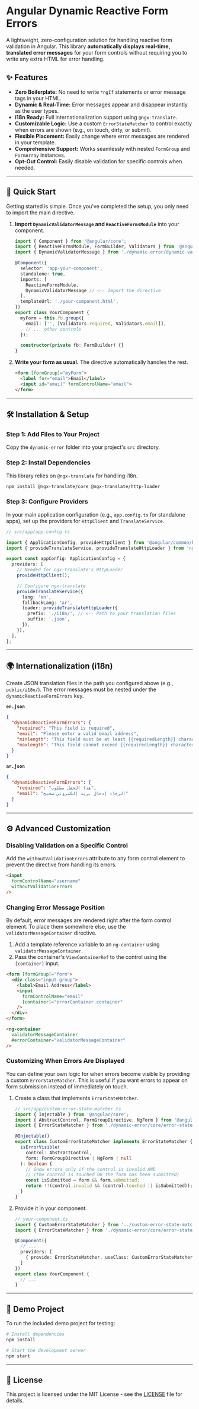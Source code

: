 # Angular Dynamic Reactive Form Errors

A lightweight, zero-configuration solution for handling reactive form validation in Angular. This library **automatically displays real-time, translated error messages** for your form controls without requiring you to write any extra HTML for error handling.

## ✨ Features

* **Zero Boilerplate:** No need to write `*ngIf` statements or error message tags in your HTML.
* **Dynamic & Real-Time:** Error messages appear and disappear instantly as the user types.
* **i18n Ready:** Full internationalization support using `@ngx-translate`.
* **Customizable Logic:** Use a custom `ErrorStateMatcher` to control exactly when errors are shown (e.g., on touch, dirty, or submit).
* **Flexible Placement:** Easily change where error messages are rendered in your template.
* **Comprehensive Support:** Works seamlessly with nested `FormGroup` and `FormArray` instances.
* **Opt-Out Control:** Easily disable validation for specific controls when needed.

---

## 🚀 Quick Start

Getting started is simple. Once you've completed the setup, you only need to import the main directive.

1.  **Import `DynamicValidatorMessage` and `ReactiveFormsModule`** into your component.

    ```typescript
    import { Component } from '@angular/core';
    import { ReactiveFormsModule, FormBuilder, Validators } from '@angular/forms';
    import { DynamicValidatorMessage } from './dynamic-error/dynamic-validator-message.directive';

    @Component({
      selector: 'app-your-component',
      standalone: true,
      imports: [
        ReactiveFormsModule,
        DynamicValidatorMessage // <-- Import the directive
      ],
      templateUrl: './your-component.html',
    })
    export class YourComponent {
      myForm = this.fb.group({
        email: ['', [Validators.required, Validators.email]],
        // ... other controls
      });

      constructor(private fb: FormBuilder) {}
    }
    ```

2.  **Write your form as usual.** The directive automatically handles the rest.

    ```html
    <form [formGroup]="myForm">
      <label for="email">Email</label>
      <input id="email" formControlName="email">
    </form>
    ```

---

## 🛠️ Installation & Setup

### Step 1: Add Files to Your Project

Copy the `dynamic-error` folder into your project's `src` directory.

### Step 2: Install Dependencies

This library relies on `@ngx-translate` for handling i18n.

```bash
npm install @ngx-translate/core @ngx-translate/http-loader
````

### Step 3: Configure Providers

In your main application configuration (e.g., `app.config.ts` for standalone apps), set up the providers for `HttpClient` and `TranslateService`.

```typescript
// src/app/app.config.ts

import { ApplicationConfig, provideHttpClient } from '@angular/common/http';
import { provideTranslateService, provideTranslateHttpLoader } from 'ngx-translate-provider';

export const appConfig: ApplicationConfig = {
  providers: [
    // Needed for ngx-translate's HttpLoader
    provideHttpClient(),

    // Configure ngx-translate
    provideTranslateService({
      lang: 'en',
      fallbackLang: 'ar',
      loader: provideTranslateHttpLoader({
        prefix: './i18n/', // <-- Path to your translation files
        suffix: '.json',
      }),
    }),
  ],
};
```

-----

## 🌍 Internationalization (i18n)

Create JSON translation files in the path you configured above (e.g., `public/i18n/`). The error messages must be nested under the `dynamicReactiveFormErrors` key.

**`en.json`**

```json
{
  "dynamicReactiveFormErrors": {
    "required": "This field is required",
    "email": "Please enter a valid email address",
    "minlength": "This field must be at least {{requiredLength}} characters long",
    "maxlength": "This field cannot exceed {{requiredLength}} characters"
  }
}
```

**`ar.json`**

```json
{
  "dynamicReactiveFormErrors": {
    "required": "هذا الحقل مطلوب",
    "email": "الرجاء إدخال بريد إلكتروني صحيح"
  }
}
```

-----

## ⚙️ Advanced Customization

### Disabling Validation on a Specific Control

Add the `withoutValidationErrors` attribute to any form control element to prevent the directive from handling its errors.

```html
<input
  formControlName="username"
  withoutValidationErrors
/>
```

### Changing Error Message Position

By default, error messages are rendered right after the form control element. To place them somewhere else, use the `validatorMessageContainer` directive.

1.  Add a template reference variable to an `ng-container` using `validatorMessageContainer`.
2.  Pass the container's `ViewContainerRef` to the control using the `[container]` input.

<!-- end list -->

```html
<form [formGroup]="form">
  <div class="input-group">
    <label>Email Address</label>
    <input
      formControlName="email"
      [container]="errorContainer.container"
    />
  </div>
</form>

<ng-container
  validatorMessageContainer
  #errorContainer="validatorMessageContainer"
/>
```

### Customizing When Errors Are Displayed

You can define your own logic for when errors become visible by providing a custom `ErrorStateMatcher`. This is useful if you want errors to appear on form submission instead of immediately on touch.

1.  Create a class that implements `ErrorStateMatcher`.

    ```typescript
    // src/app/custom-error-state-matcher.ts
    import { Injectable } from '@angular/core';
    import { AbstractControl, FormGroupDirective, NgForm } from '@angular/forms';
    import { ErrorStateMatcher } from './dynamic-error/core/error-state-matcher';

    @Injectable()
    export class CustomErrorStateMatcher implements ErrorStateMatcher {
      isErrorVisible(
        control: AbstractControl,
        form: FormGroupDirective | NgForm | null
      ): boolean {
        // Show errors only if the control is invalid AND
        // (the control is touched OR the form has been submitted)
        const isSubmitted = form && form.submitted;
        return !!(control.invalid && (control.touched || isSubmitted));
      }
    }
    ```

2.  Provide it in your component.

    ```typescript
    // your-component.ts
    import { CustomErrorStateMatcher } from '../custom-error-state-matcher';
    import { ErrorStateMatcher } from './dynamic-error/core/error-state-matcher';

    @Component({
      // ...
      providers: [
        { provide: ErrorStateMatcher, useClass: CustomErrorStateMatcher }
      ]
    })
    export class YourComponent {
      // ...
    }
    ```

-----

## 🧪 Demo Project

To run the included demo project for testing:

```bash
# Install dependencies
npm install

# Start the development server
npm start
```

-----

## 📜 License

This project is licensed under the MIT License - see the [LICENSE](https://www.google.com/search?q=LICENSE) file for details.
